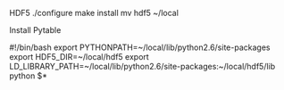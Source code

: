 


HDF5
./configure
make install
mv hdf5 ~/local


Install Pytable

#!/bin/bash
export PYTHONPATH=~/local/lib/python2.6/site-packages
export HDF5_DIR=~/local/hdf5
export LD_LIBRARY_PATH=~/local/lib/python2.6/site-packages:~/local/hdf5/lib
python $*
